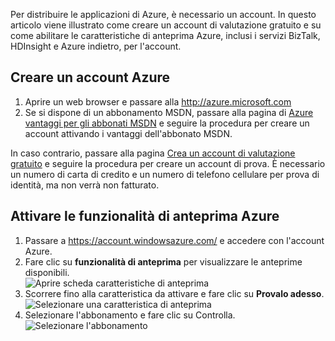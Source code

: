 Per distribuire le applicazioni di Azure, è necessario un account. In questo articolo viene illustrato come creare un account di valutazione gratuito e su come abilitare le caratteristiche di anteprima Azure, inclusi i servizi BizTalk, HDInsight e Azure indietro, per l'account.

## <a name="create-an-azure-account"></a>Creare un account Azure

1.  Aprire un web browser e passare alla <http://azure.microsoft.com>
2.  Se si dispone di un abbonamento MSDN, passare alla pagina di [Azure vantaggi per gli abbonati MSDN](https://azure.microsoft.com/pricing/member-offers/msdn-benefits-details/) e seguire la procedura per creare un account attivando i vantaggi dell'abbonato MSDN.

   In caso contrario, passare alla pagina [Crea un account di valutazione gratuito](https://azure.microsoft.com/pricing/free-trial/) e seguire la procedura per creare un account di prova. È necessario un numero di carta di credito e un numero di telefono cellulare per prova di identità, ma non verrà non fatturato.

## <a name="enable-azure-preview-features"></a>Attivare le funzionalità di anteprima Azure

1.  Passare a <https://account.windowsazure.com/> e accedere con l'account Azure.
2.  Fare clic su **funzionalità di anteprima** per visualizzare le anteprime disponibili.<br />
    ![Aprire scheda caratteristiche di anteprima][1]
3.  Scorrere fino alla caratteristica da attivare e fare clic su **Provalo adesso**.<br />
    ![Selezionare una caratteristica di anteprima][2]
4.  Selezionare l'abbonamento e fare clic su Controlla.<br />
    ![Selezionare l'abbonamento][3]

[1]: ./media/create-an-azure-account/antares-iaas-preview-01.png
[2]: ./media/create-an-azure-account/antares-iaas-preview-05.png
[3]: ./media/create-an-azure-account/antares-iaas-preview-06.png
